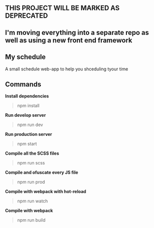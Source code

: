 ## THIS PROJECT WILL BE MARKED AS DEPRECATED
## I'm moving everything into a separate repo as well as using a new front end framework

## My schedule

A small schedule web-app to help you shceduling tyour time

## Commands

**Install dependencies**

> npm install

**Run develop server**

> npm run dev

**Run production server**

> npm start

**Compile all the SCSS files**

> npm run scss

**Compile and ofuscate every JS file**

> npm run prod

**Compile with webpack with hot-reload**

> npm run watch

**Compile with webpack**

> npm run build
